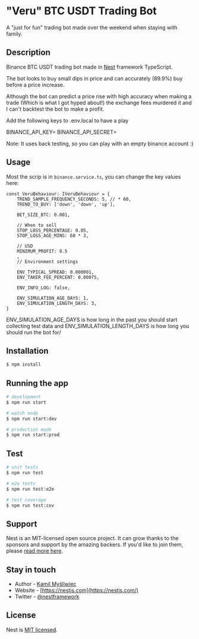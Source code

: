 # "Veru" BTC USDT Trading Bot

A "just for fun" trading bot made over the weekend when staying with family.

## Description

Binance BTC USDT trading bot made in [Nest](https://github.com/nestjs/nest) framework TypeScript.

The bot looks to buy small dips in price and can accurately (89.9%) buy before a price increase.

Although the bot can predict a price rise with high accuracy when making a trade (Which is what I got hyped about!) the exchange fees murdered it and I can't backtest the bot to make a profit.

Add the following keys to .env.local to have a play

BINANCE_API_KEY=
BINANCE_API_SECRET=

Note: It uses back testing, so you can play with an empty binance account :)

## Usage

Most the scrip is in `binance.service.ts`, you can change the key values here:

```
const VeruBehaviour: IVeruBehaviour = {
    TREND_SAMPLE_FREQUENCY_SECONDS: 5, // * 60,
    TREND_TO_BUY: ['down', 'down', 'up'],

    BET_SIZE_BTC: 0.001,

    // When to sell
    STOP_LOSS_PERCENTAGE: 0.05,
    STOP_LOSS_AGE_MINS: 60 * 3,

    // USD
    MINIMUM_PROFIT: 0.5
    ,
    // Environment settings

    ENV_TYPICAL_SPREAD: 0.000001,
    ENV_TAKER_FEE_PERCENT: 0.00075,

    ENV_INFO_LOG: false,

    ENV_SIMULATION_AGE_DAYS: 1,
    ENV_SIMULATION_LENGTH_DAYS: 3,
}
```

ENV_SIMULATION_AGE_DAYS is how long in the past you should start collecting test data and ENV_SIMULATION_LENGTH_DAYS is how long you should run the bot for/

## Installation

```bash
$ npm install
```



## Running the app

```bash
# development
$ npm run start

# watch mode
$ npm run start:dev

# production mode
$ npm run start:prod
```

## Test

```bash
# unit tests
$ npm run test

# e2e tests
$ npm run test:e2e

# test coverage
$ npm run test:cov
```

## Support

Nest is an MIT-licensed open source project. It can grow thanks to the sponsors and support by the amazing backers. If you'd like to join them, please [read more here](https://docs.nestjs.com/support).

## Stay in touch

- Author - [Kamil Myśliwiec](https://kamilmysliwiec.com)
- Website - [https://nestjs.com](https://nestjs.com/)
- Twitter - [@nestframework](https://twitter.com/nestframework)

## License

Nest is [MIT licensed](LICENSE).
